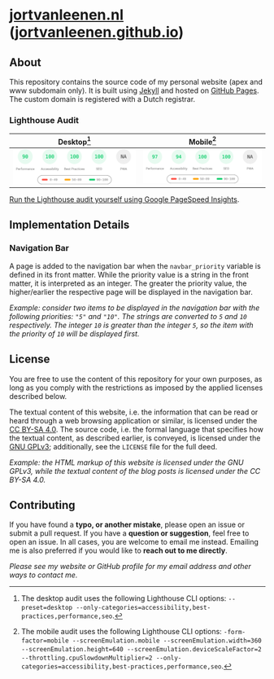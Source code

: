 # [jortvanleenen.nl](https://jortvanleenen.nl) ([jortvanleenen.github.io](https://jortvanleenen.github.io))

## About

This repository contains the source code of my personal website (apex and www subdomain only).
It is built using [Jekyll](https://jekyllrb.com) and hosted on [GitHub Pages](https://pages.github.com/).
The custom domain is registered with a Dutch registrar.

### Lighthouse Audit

| Desktop[^1]                                                                                                                                                                                                                                                       | Mobile[^2]                                                                                                                                                                                                                                                     |
|-------------------------------------------------------------------------------------------------------------------------------------------------------------------------------------------------------------------------------------------------------------------|----------------------------------------------------------------------------------------------------------------------------------------------------------------------------------------------------------------------------------------------------------------|
| [![Desktop Lighthouse audit](.github/lighthouse-audit-results/desktop/pagespeed.svg)](https://htmlpreview.github.io/?https://raw.githubusercontent.com/jortvanleenen/jortvanleenen.github.io/main/.github/lighthouse-audit-results/desktop/jortvanleenen_nl.html) | [![Mobile Lighthouse audit](.github/lighthouse-audit-results/mobile/pagespeed.svg)](https://htmlpreview.github.io/?https://raw.githubusercontent.com/jortvanleenen/jortvanleenen.github.io/main/.github/lighthouse-audit-results/mobile/jortvanleenen_nl.html) |

[Run the Lighthouse audit yourself using Google PageSpeed Insights](https://pagespeed.web.dev/analysis?url=https%3A%2F%2Fjortvanleenen.nl%2F).

[^1]: The desktop audit uses the following Lighthouse CLI options:
`--preset=desktop --only-categories=accessibility,best-practices,performance,seo`.

[^2]: The mobile audit uses the following Lighthouse CLI options:
`-form-factor=mobile --screenEmulation.mobile --screenEmulation.width=360 --screenEmulation.height=640 --screenEmulation.deviceScaleFactor=2 --throttling.cpuSlowdownMultiplier=2 --only-categories=accessibility,best-practices,performance,seo`.

## Implementation Details

### Navigation Bar

A page is added to the navigation bar when the `navbar_priority` variable is defined in its front matter.
While the priority value is a string in the front matter, it is interpreted as an integer.
The greater the priority value, the higher/earlier the respective page will be displayed in the navigation bar.

_Example: consider two items to be displayed in the navigation bar with the following priorities: `"5"` and `"10"`.
The strings are converted to `5` and `10` respectively.
The integer `10` is greater than the integer `5`, so the item with the priority of `10` will be displayed first._

## License

You are free to use the content of this repository for your own purposes, as long as you comply with the restrictions as
imposed by the applied licenses described below.

The textual content of this website, i.e. the information that can be read or heard through a web browsing application
or similar, is licensed under the [CC BY-SA 4.0](https://creativecommons.org/licenses/by-sa/4.0/).
The source code, i.e. the formal language that specifies how the textual content, as described earlier, is conveyed, is
licensed under the [GNU GPLv3](https://www.gnu.org/licenses/gpl-3.0.en.html); additionally, see the `LICENSE` file for
the full deed.

_Example: the HTML markup of this website is licensed under the GNU GPLv3, while the textual content of the blog
posts is licensed under the CC BY-SA 4.0._

## Contributing

If you have found a **typo, or another mistake**, please open an issue or submit a pull request.
If you have a **question or suggestion**, feel free to open an issue.
In all cases, you are welcome to email me instead.
Emailing me is also preferred if you would like to **reach out to me directly**.

_Please see my website or GitHub profile for my email address and other ways to contact me._
